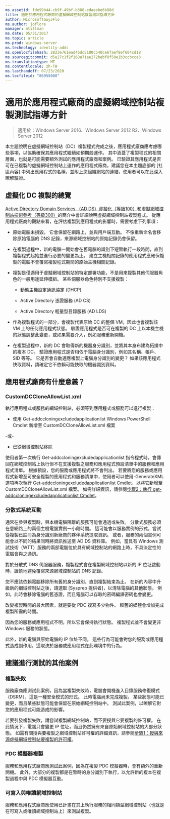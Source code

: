 ```yaml
---
ms.assetid: fde99b44-cb9f-49bf-b888-edaeabe6b88d
title: 適用於應用程式廠商的虛擬網域控制站複製測試指導方針
author: MicrosoftGuyJFlo
ms.author: joflore
manager: mtillman
ms.date: 05/31/2017
ms.topic: article
ms.prod: windows-server
ms.technology: identity-adds
ms.openlocfilehash: 2823e761ead46dc5180c540ce6faef8ef604cd18
ms.sourcegitcommit: d5e27c1f2f168a71ae272bebf8f50e1b3ccbcca3
ms.translationtype: MT
ms.contentlocale: zh-TW
ms.lasthandoff: 07/23/2020
ms.locfileid: "86955080"
---
```

# <a name="virtualized-domain-controller-cloning-test-guidance-for-application-vendors"></a>適用於應用程式廠商的虛擬網域控制站複製測試指導方針

>適用於：Windows Server 2016、Windows Server 2012 R2、Windows Server 2012

本主題說明在虛擬網域控制站（DC）複製程式完成之後，應用程式廠商應考慮哪些事項，以協助確保其應用程式繼續如預期般運作。 其中涵蓋了複製程式的相關層面，也就是可能需要額外測試的應用程式廠商和案例。 已驗證其應用程式是否可在已複製的虛擬網域控制站上運作的應用程式廠商，建議您在本主題底部的 [社區內容] 中列出應用程式的名稱，並附上您組織網站的連結，使用者可以在此深入瞭解驗證。

## <a name="overview-of-virtualized-dc-cloning"></a>虛擬化 DC 複製的總覽
[Active Directory Domain Services （AD DS）虛擬化（等級100）](../../introduction-to-active-directory-domain-services-ad-ds-virtualization-level-100.md)和[虛擬網域控制站技術參考（等級300）](../../deploy/virtual-dc/virtualized-domain-controller-technical-reference--level-300-.md)的簡介中會詳細說明虛擬網域控制站複製程式。 從應用程式廠商的觀點來看，在評估複製到應用程式的影響時，需要考慮下列事項：

-   原始電腦未損毀。 它會保留在網路上，並與用戶端互動。 不像重新命名會移除原始電腦的 DNS 記錄，來源網域控制站的原始記錄仍會保留。

-   在複製過程中，新的電腦一開始會在舊電腦的識別下短暫執行一段時間，直到複製程式起始並進行必要的變更為止。 建立主機相關記錄的應用程式應確保複製的電腦不會覆寫複製程式期間的原始主機相關記錄。

-   複製是僅適用于虛擬網域控制站的特定部署功能，不是用來複製其他伺服器角色的一般用途延伸模組。 某些伺服器角色特別不支援複製：

    -   動態主機設定通訊協定 (DHCP)

    -   Active Directory 憑證服務 (AD CS)

    -   Active Directory 輕量型目錄服務 (AD LDS)

-   作為複製程式的一部分，會複製代表原始 DC 的整個 VM，因此也會複製該 VM 上的任何應用程式狀態。 驗證應用程式是否可在複製的 DC 上以本機主機的狀態調整此變更，或如果需要介入，例如服務重新開機。

-   在複製過程中，新的 DC 會取得新的機器身分識別，並將其本身布建為拓撲中的複本 DC。 驗證應用程式是否相依于電腦身分識別，例如其名稱、帳戶、SID 等等。 它是否會自動適應複製上電腦身分識別的變更？ 如果該應用程式快取資料，請確定它不依賴可能快取的機器識別資料。

## <a name="what-is-interesting-for-application-vendors"></a>應用程式廠商有什麼意義？

### <a name="customdccloneallowlistxml"></a>CustomDCCloneAllowList.xml
執行應用程式或服務的網域控制站，必須等到應用程式或服務可以進行複製：

-   使用 Get-addccloningexcludedapplicationlist Windows PowerShell Cmdlet 新增至 CustomDCCloneAllowList.xml 檔案

-或-

-   已從網域控制站移除

使用者第一次執行 Get-addccloningexcludedapplicationlist 指令程式時，會傳回在網域控制站上執行但不在支援複製之服務和應用程式預設清單中的服務和應用程式清單。 根據預設，您的服務或應用程式將不會列出。 若要將您的服務或應用程式新增至可安全複製的應用程式和服務清單中，使用者可以使用-GenerateXML 選項再次執行 Get-addccloningexcludedapplicationlist Cmdlet，以將它新增至 CustomDCCloneAllowList.xml 檔案。 如需詳細資訊，請參閱[步驟2：執行 get-addccloningexcludedapplicationlist Cmdlet](/powershell/module/addsadministration/get-addccloningexcludedapplicationlist)。

### <a name="distributed-system-interactions"></a>分散式系統互動
通常在參與複製時，與本機電腦隔離的服務可能會通過或失敗。 分散式服務必須在意網路上的兩個主機電腦實例一小段時間。 這可能會以服務實例的形式，嘗試從複製已註冊為身分識別新廠商的夥伴系統提取資訊。 或者，服務的兩個實例可能會以不同的結果同時將資訊推送至 AD DS 資料庫。 例如，當具有 Windows 測試技術（WTT）服務的兩部電腦位於具有網域控制站的網路上時，不具決定性的電腦會與之通訊。

對於分散式 DNS 伺服器服務，複製程式會在複製網域控制站以新的 IP 位址啟動時，謹慎地避免覆寫來源網域控制站的 DNS 記錄。

您不應該依賴電腦移除所有舊的身分識別，直到複製結束為止。 在新的內容中升級新的網域控制站之後，請選取 [Sysprep 提供者]，以清除電腦的其他狀態。 例如，此時會移除電腦的舊憑證，而且電腦可以存取的密碼編譯密碼也會變更。

改變複製時間的最大因素，就是要從 PDC 複寫多少物件。 較舊的媒體會增加完成複製所需的時間。

因為您的服務或應用程式不明，所以它會保持執行狀態。 複製程式並不會變更非 Windows 服務的狀態。

此外，新的電腦與原始電腦的 IP 位址不同。 這些行為可能會對您的服務或應用程式造成副作用，這取決於服務或應用程式在此環境中的行為。

## <a name="additional-scenarios-suggested-for-testing"></a>建議進行測試的其他案例

### <a name="cloning-failure"></a>複製失敗
服務廠商應測試此案例，因為當複製失敗時，電腦會開機進入目錄服務修復模式（DSRM），這是一種安全模式的形式。 此時電腦尚未完成複製。 某些狀態可能已變更，而且某些狀態可能會保留在原始網域控制站中。 測試此案例，以瞭解它對您的應用程式可能造成的影響。

若要引發複製失敗，請嘗試複製網域控制站，而不要授與它要複製的許可權。 在此情況下，電腦只會變更 IP 位址，而且仍然擁有來自原始網域控制站的大部分狀態。 如需有關授與要複製之網域控制站許可權的詳細資訊，請參閱[步驟1：授與來源虛擬網域控制站要複製的許可權](../../get-started/virtual-dc/virtualized-domain-controller-deployment-and-configuration.md)。

### <a name="pdc-emulator-cloning"></a>PDC 模擬器複製
服務和應用程式廠商應測試此案例，因為在複製 PDC 模擬器時，會有額外的重新開機。 此外，大部分的複製都是在暫時的身分識別下執行，以允許新的複本在複製過程中與 PDC 模擬器互動。

### <a name="writable-versus-read-only-domain-controllers"></a>可寫入與唯讀網域控制站
服務和應用程式廠商應使用已計畫在其上執行服務的相同類型網域控制站（也就是在可寫入或唯讀網域控制站上）來測試複製。
